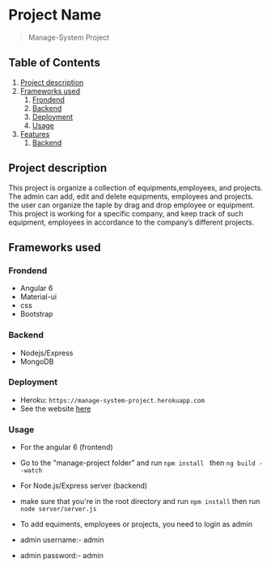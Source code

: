 # Project Name

>  Manage-System Project

## Table of Contents

1. [Project description](#project-description)
1. [Frameworks used](#frameworks-used)
    1. [Frondend](#frontend)
    1. [Backend](#backend)
    1. [Deployment](#deployment)
    1. [Usage](#usage)
1. [Features](#features)
    1. [Backend](#backend)

## Project description

 This project is  organize a collection of equipments,employees, and projects.
 The admin can add, edit and delete equipments, employees and projects.
 the user can organize the taple by drag and drop employee or equipment.
 This project is  working for a specific company, and keep track of such equipment, employees in accordance to the company’s different projects.

## Frameworks used

 ### Frondend
 * Angular 6
 * Material-ui
 * css
 * Bootstrap
 ### Backend
  * Nodejs/Express
  * MongoDB

 ### Deployment
  * Heroku:  `https://manage-system-project.herokuapp.com`
  * See the website [here](https://manage-system-project.herokuapp.com)
 ### Usage

  * For the angular 6 (frontend)
  * Go to the "manage-project folder" and run `npm install ` then `ng build --watch`

  * For Node.js/Express server (backend)
  * make sure that you're in  the root directory and run  `npm install` then run `node server/server.js`
 
  * To add equiments, employees or projects, you need to login as admin
  * admin username:- admin
  * admin password:- admin